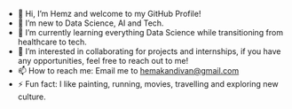 - 👋 Hi, I’m Hemz and welcome to my GitHub Profile!
- 👀 I’m new to Data Science, AI and Tech.
- 🌱 I’m currently learning everything Data Science while transitioning from healthcare to tech.  
- 💞️ I’m interested in collaborating for projects and internships, if you have any opportunities, feel free to reach out to me!
- 📫 How to reach me: Email me to hemakandivan@gmail.com
- ⚡ Fun fact: I like painting, running, movies, travelling and exploring new culture.

<!---
hemz19-05/hemz19-05 is a ✨ special ✨ repository because its `README.md` (this file) appears on your GitHub profile.
You can click the Preview link to take a look at your changes.
--->
